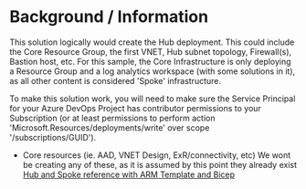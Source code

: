 # Background / Information

This solution logically would create the Hub deployment. This could include the Core Resource Group, the first VNET, Hub subnet topology, Firewall(s), Bastion host, etc. For this sample, the Core Infrastructure is only deploying a Resource Group and a log analytics workspace (with some solutions in it), as all other content is considered 'Spoke' infrastructure.

To make this solution work, you will need to make sure the Service Principal for your Azure DevOps Project has contributor permissions to your Subscription (or at least permissions to perform action 'Microsoft.Resources/deployments/write' over scope '/subscriptions/GUID').

- Core resources (ie. AAD, VNET Design, ExR/connectivity, etc)
We wont be creating any of these, as it is assumed by this point they already exist
[Hub and Spoke reference with ARM Template and Bicep](https://github.com/mspnp/samples/tree/master/solutions/azure-hub-spoke)

